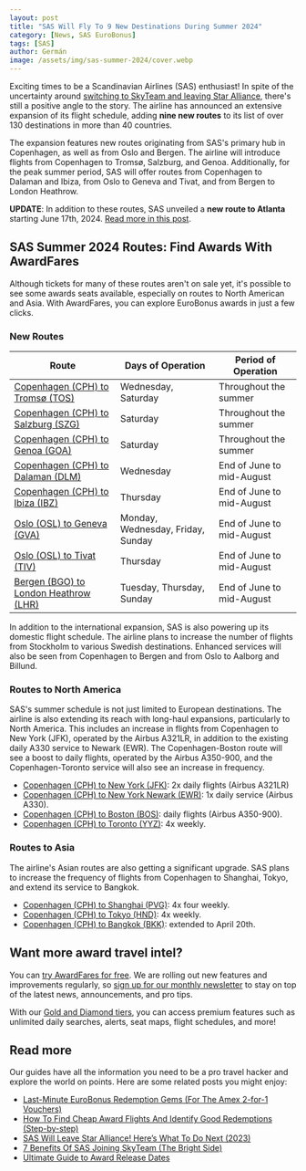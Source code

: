 ```yaml
---
layout: post
title: "SAS Will Fly To 9 New Destinations During Summer 2024"
category: [News, SAS EuroBonus]
tags: [SAS]
author: Germán
image: /assets/img/sas-summer-2024/cover.webp
---
```


Exciting times to be a Scandinavian Airlines (SAS) enthusiast! In spite of the uncertainty around [switching to SkyTeam and leaving Star Alliance](https://blog.awardfares.com/sas-acquisition/), there's still a positive angle to the story. The airline has announced an extensive expansion of its flight schedule, adding **nine new routes** to its list of over 130 destinations in more than 40 countries.

The expansion features new routes originating from SAS's primary hub in Copenhagen, as well as from Oslo and Bergen. The airline will introduce flights from Copenhagen to Tromsø, Salzburg, and Genoa. Additionally, for the peak summer period, SAS will offer routes from Copenhagen to Dalaman and Ibiza, from Oslo to Geneva and Tivat, and from Bergen to London Heathrow.

**UPDATE**: In addition to these routes, SAS unveiled a **new route to Atlanta** starting June 17th, 2024. [Read more in this post](https://blog.awardfares.com/sas-route-to-atlanta).

## SAS Summer 2024 Routes: Find Awards With AwardFares

Although tickets for many of these routes aren't on sale yet, it's possible to see some awards seats available, especially on routes to North American and Asia. With AwardFares, you can explore EuroBonus awards in just a few clicks.

### New Routes

| Route | Days of Operation                  | Period of Operation            |
|----------------|------------------------------------|-------------------------------|
| [Copenhagen (CPH) to Tromsø (TOS)](https://awardfares.com/search?CPH.TOS.;a:SK;z:sas)           | Wednesday, Saturday                | Throughout the summer         |
| [Copenhagen (CPH) to Salzburg (SZG)](https://awardfares.com/search?CPH.SZG.;a:SK;z:sas) | Saturday                           | Throughout the summer         |
| [Copenhagen (CPH) to Genoa (GOA)](https://awardfares.com/search?CPH.GOA.;a:SK;z:sas)            | Saturday                           | Throughout the summer         |
| [Copenhagen (CPH) to Dalaman (DLM)](https://awardfares.com/search?CPH.DLM.;a:SK;z:sas)          | Wednesday                          | End of June to mid-August     |
| [Copenhagen (CPH) to Ibiza (IBZ)](https://awardfares.com/search?CPH.IBZ.;a:SK;z:sas)           | Thursday                           | End of June to mid-August     |
| [Oslo (OSL) to Geneva (GVA)](https://awardfares.com/search?OSL.GVA.;a:SK;z:sas)           | Monday, Wednesday, Friday, Sunday  | End of June to mid-August     |
| [Oslo (OSL) to Tivat (TIV)](https://awardfares.com/search?OSL.TIV.;a:SK;z:sas)            | Thursday                           | End of June to mid-August     |
| [Bergen (BGO) to London Heathrow (LHR)](https://awardfares.com/search?BGO.LHR.;a:SK;z:sas) | Tuesday, Thursday, Sunday          | End of June to mid-August     |

In addition to the international expansion, SAS is also powering up its domestic flight schedule. The airline plans to increase the number of flights from Stockholm to various Swedish destinations. Enhanced services will also be seen from Copenhagen to Bergen and from Oslo to Aalborg and Billund.

### Routes to North America

SAS's summer schedule is not just limited to European destinations. The airline is also extending its reach with long-haul expansions, particularly to North America. This includes an increase in flights from Copenhagen to New York (JFK), operated by the Airbus A321LR, in addition to the existing daily A330 service to Newark (EWR). The Copenhagen-Boston route will see a boost to daily flights, operated by the Airbus A350-900, and the Copenhagen-Toronto service will also see an increase in frequency.

* [Copenhagen (CPH) to New York (JFK)](https://awardfares.com/search?CPH.JFK.;a:SK;z:sas#): 2x daily flights (Airbus A321LR)
* [Copenhagen (CPH) to New York Newark (EWR)](https://awardfares.com/search?CPH.EWR.;a:SK;z:sas#): 1x daily service (Airbus A330).
* [Copenhagen (CPH) to Boston (BOS)](https://awardfares.com/search?CPH.BOS.;a:SK;z:sas#): daily flights (Airbus A350-900).
* [Copenhagen (CPH) to Toronto (YYZ)](https://awardfares.com/search?CPH.YYZ.;a:SK;z:sas#): 4x weekly.

### Routes to Asia

The airline's Asian routes are also getting a significant upgrade. SAS plans to increase the frequency of flights from Copenhagen to Shanghai, Tokyo, and extend its service to Bangkok.

* [Copenhagen (CPH) to Shanghai (PVG)](https://awardfares.com/search?CPH.PVG.;a:SK;z:sas#): 4x four weekly.
* [Copenhagen (CPH) to Tokyo (HND)](https://awardfares.com/search?CPH.HND.;a:SK;z:sas#): 4x weekly.
* [Copenhagen (CPH) to Bangkok (BKK)](https://awardfares.com/search?CPH.BKK.;a:SK;z:sas#): extended to April 20th.

## Want more award travel intel?

You can [try AwardFares for free](https://awardfares.com/). We are rolling out new features and improvements regularly, so [sign up for our monthly newsletter](https://awardfares.com/newsletter) to stay on top of the latest news, announcements, and pro tips.

With our [Gold and Diamond tiers](https://awardfares.com/pricing), you can access premium features such as unlimited daily searches, alerts, seat maps, flight schedules, and more!

## Read more

Our guides have all the information you need to be a pro travel hacker and explore the world on points. Here are some related posts you might enjoy:

- [Last-Minute EuroBonus Redemption Gems (For The Amex 2-for-1 Vouchers)](https://blog.awardfares.com/eurobonus-last-minute-awards-2023/)
- [How To Find Cheap Award Flights And Identify Good Redemptions (Step-by-step)](https://blog.awardfares.com/how-to-find-cheap-award-flights/)
- [SAS Will Leave Star Alliance! Here’s What To Do Next (2023)](https://blog.awardfares.com/sas-acquisition/)
- [7 Benefits Of SAS Joining SkyTeam (The Bright Side)](https://blog.awardfares.com/sas-and-skyteam/)
- [Ultimate Guide to Award Release Dates](https://blog.awardfares.com/ultimate-guide-to-award-release-dates)